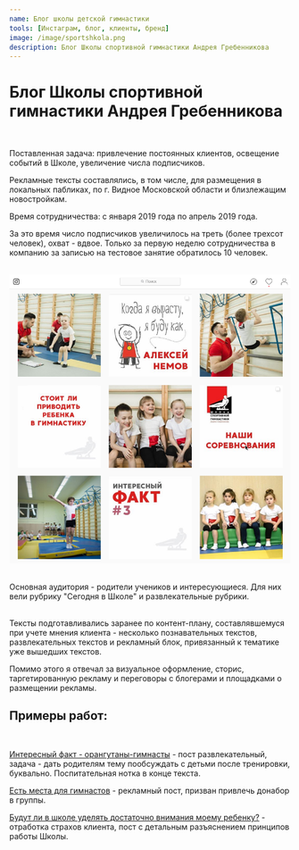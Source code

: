 ```yaml
---
name: Блог школы детской гимнастики 
tools: [Инстаграм, блог, клиенты, бренд]
image: /image/sportshkola.png
description: Блог Школы спортивной гимнастики Андрея Гребенникова
---
```


# Блог Школы спортивной гимнастики Андрея Гребенникова
⠀

Поставленная задача: привлечение постоянных клиентов, освещение событий в Школе, увеличение числа подписчиков.

Рекламные тексты составлялись, в том числе, для размещения в локальных пабликах, по г. Видное Московской области и близлежащим новостройкам. 

Время сотрудничества: с января 2019 года по апрель 2019 года.

За это время число подписчиков увеличилось на треть (более трехсот человек), охват - вдвое.
Только за первую неделю сотрудничества в компанию за записью на тестовое занятие обратилось 10 человек.

⠀
![preview](/image/sportshkola.png)
⠀

Основная аудитория - родители учеников и интересующиеся. Для них вели рубрику "Сегодня в Школе" и развлекательные рубрики.  
⠀

Тексты подготавливались заранее по контент-плану, составлявшемуся при учете мнения клиента - несколько познавательных текстов, развлекательных текстов и рекламный блок, привязанный к тематике уже вышедших текстов. 

Помимо этого я отвечал за визуальное оформление, сторис, таргетированную рекламу и переговоры с блогерами и площадками о размещении рекламы.
⠀

## Примеры работ:
⠀

[Интересный факт - орангутаны-гимнасты](https://www.instagram.com/p/BukzFaGAfNi//)  - пост развлекательный, задача - дать родителям тему пообсуждать с детьми после тренировки, буквально. Поспитательная нотка в конце текста. 
⠀

[Есть места для гимнастов](https://www.instagram.com/p/BtinCe7B930/) - рекламный пост, призван привлечь донабор в группы.
⠀

[Будут ли в школе уделять достаточно внимания моему ребенку?](https://www.instagram.com/p/BsxChAEhOGY/) - отработка страхов клиента, пост с детальным разъяснением принципов работы Школы.
